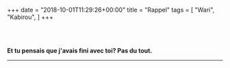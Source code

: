 +++
date = "2018-10-01T11:29:26+00:00"
title = "Rappel"
tags = [
    "Wari",
    "Kabirou",
]
+++

<br>
<br>

**Et tu pensais que j'avais fini avec toi? Pas du tout.**


<hr>
